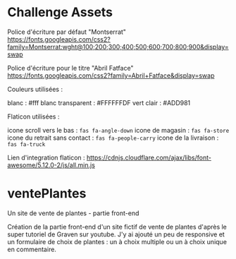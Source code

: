 
# Challenge Assets

Police d'écriture par défaut "Montserrat"
https://fonts.googleapis.com/css2?family=Montserrat:wght@100;200;300;400;500;600;700;800;900&display=swap

Police d'écriture pour le titre "Abril Fatface"
https://fonts.googleapis.com/css2?family=Abril+Fatface&display=swap

Couleurs utilisées :

blanc : #fff
blanc transparent : #FFFFFFDF
vert clair : #ADD981

Flaticon utilisées : 

icone scroll vers le bas : `fas fa-angle-down`
icone de magasin : `fas fa-store`
icone du retrait sans contact : `fas fa-people-carry`
icone de la livraison : `fas fa-truck`

Lien d'integration flaticon : https://cdnjs.cloudflare.com/ajax/libs/font-awesome/5.12.0-2/js/all.min.js

# ventePlantes
Un site de vente de plantes - partie front-end

Création de la partie front-end d'un site fictif de vente de plantes d'après le super tutoriel de Graven sur youtube.
J'y ai ajouté un peu de responsive et un formulaire de choix de plantes : un à choix multiple ou un à choix unique en commentaire.

